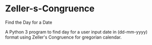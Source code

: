 # Zeller-s-Congruence

Find the Day for a Date


A Python 3 program to find day for a user input date in (dd-mm-yyyy) format using Zeller's Congruence for gregorian calendar.
